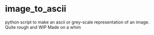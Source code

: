 # image_to_ascii
python script to make an ascii or grey-scale representation of an image. Quite rough and WIP
Made on a whim
